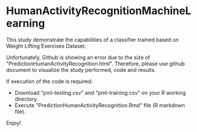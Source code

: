 # HumanActivityRecognitionMachineLearning
This study demonstrate the capabilities of a classifier trained based on  Weight Lifting Exercises Dataset.

Unfortunately, Github is showing an error due to the size of "PredictionHumanActivityRecognition.html". Therefore, please use github document to visualize the study performed, code and results.

If execution of the code is required:
- Download "pml-testing.csv" and "pml-training.csv" on your R working directory.
- Execute "PredictionHumanActivityRecognition.Rmd" file (R markdown file).

Enjoy!
